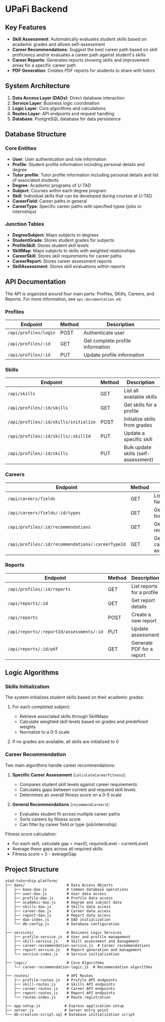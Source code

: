 # UPaFi Backend

## Key Features

- **Skill Assessment**: Automatically evaluates student skills based on academic grades and allows self-assessment
- **Career Recommendations**: Suggest the best career path based on skill proficiency and/or evaluates a career path against student's skills
- **Career Reports**: Generates reports showing skills and improvement areas for a specific career path
- **PDF Generation**: Creates PDF reports for students to share with tutors

## System Architecture

1. **Data Access Layer (DAOs)**: Direct database interaction
2. **Service Layer**: Business logic coordination
3. **Logic Layer**: Core algorithms and calculations
4. **Routes Layer**: API endpoints and request handling
5. **Database**: PostgreSQL database for data persistence



## Database Structure

### Core Entities

- **User**: User authentication and role information
- **Profile**: Student profile information including personal details and degree
- **Tutor profile**: Tutor profile information including personal details and list of associated students
- **Degree**: Academic programs of U-TAD
- **Subject**: Courses within each degree program
- **Skill**: Individual skills that can be developed during courses at U-TAD
- **CareerField**: Career paths in general
- **CareerType**: Specific career paths with specified types (jobs or internships)

### Junction Tables

- **DegreeSubject**: Maps subjects to degrees
- **StudentGrade**: Stores student grades for subjects
- **ProfileSkill**: Stores student skill levels
- **SkillMap**: Maps subjects to skills with weighted relationships
- **CareerSkill**: Stores skill requirements for career paths
- **CareerReport**: Stores career assessment reports
- **SkillAssessment**: Stores skill evaluations within reports



## API Documentation

The API is organized around four main parts: Profiles, SKills, Careers, and Reports. For more information, see `api-documentation.md`.

### Profiles

| Endpoint | Method | Description |
|----------|--------|-------------|
| `/api/profiles/login` | POST | Authenticate user |
| `/api/profiles/:id` | GET | Get complete profile information |
| `/api/profiles/:id` | PUT | Update profile information |


### Skills

| Endpoint | Method | Description |
|----------|--------|-------------|
| `/api/skills` | GET | List all available skills |
| `/api/profiles/:id/skills` | GET | Get skills for a profile |
| `/api/profiles/:id/skills/initialize` | POST | Initialize skills from grades |
| `/api/profiles/:id/skills/:skillId` | PUT | Update a specific skill |
| `/api/profiles/:id/skills` | PUT | Bulk update skills (self-assessment) |


### Careers

| Endpoint | Method | Description |
|----------|--------|-------------|
| `/api/careers/fields` | GET | List all career fields |
| `/api/careers/fields/:id/types` | GET | Get career types for a field |
| `/api/profiles/:id/recommendations` | GET | Get career recommendations |
| `/api/profiles/:id/recommendations/:careerTypeId` | GET | Get specific career assessment |


### Reports

| Endpoint | Method | Description |
|----------|--------|-------------|
| `/api/profiles/:id/reports` | GET | List reports for a profile |
| `/api/reports/:id` | GET | Get report details |
| `/api/reports` | POST | Create a new report |
| `/api/reports/:reportId/assessments/:id` | PUT | Update assessment |
| `/api/reports/:id/pdf` | GET | Generate PDF for a report |




## Logic Algorithms

### Skills Initialization

The system initializes student skills based on their academic grades:

1. For each completed subject:
   - Retrieve associated skills through SkillMaps
   - Calculate weighted skill levels based on grades and predefined weights
   - Normalize to a 0-5 scale

2. If no grades are available, all skills are initialized to 0

### Career Recommendation

Two main algorithms handle career recommendations:

1. **Specific Career Assessment** (`calculateCareerFitness`):
   - Compares student skill levels against career requirements
   - Calculates gaps between current and required skill levels
   - Determines an overall fitness score on a 0-5 scale

2. **General Recommendations** (`recommendCareers`):
   - Evaluates student fit across multiple career paths
   - Sorts careers by fitness score
   - Can filter by career field or type (job/internship)

Fitness score calculation:
- For each skill, calculate gap = max(0, requiredLevel - currentLevel)
- Average these gaps across all required skills
- Fitness score = 5 - averageGap

## Project Structure

```
utad-tutorship-platform/
├── daos/                   # Data Access Objects
│   ├── base-dao.js         # Common database operations
│   ├── user-dao.js         # User data access
│   ├── profile-dao.js      # Profile data access
│   ├── academic-dao.js     # Degree and subject data
│   ├── skills-dao.js       # Skills data access
│   ├── career-dao.js       # Career data access
│   ├── report-dao.js       # Report data access
│   ├── dao-index.js        # DAO initialization
│   └── db-config.js        # Database configuration
│
├── services/               # Business Logic Services
│   ├── profile-service.js  # User and profile management
│   ├── skill-service.js    # Skill assessment and management
│   ├── career-recommendation-service.js  # Career recommendations
│   ├── report-service.js   # Report generation and management
│   └── service-index.js    # Service initialization
│
├── logic/                  # Core Algorithms
│   └── career-recommendation-logic.js  # Recommendation algorithms
│
├── routes/                 # API Routes
│   ├── profile-routes.js   # Profile API endpoints
│   ├── skill-routes.js     # Skills API endpoints
│   ├── career-routes.js    # Career API endpoints
│   ├── report-routes.js    # Report API endpoints
│   └── routes-index.js     # Route registration
│
├── app-setup.js           # Express application setup
├── server.js              # Server entry point
└── db-creation-script.sql # Database initialization script
```
